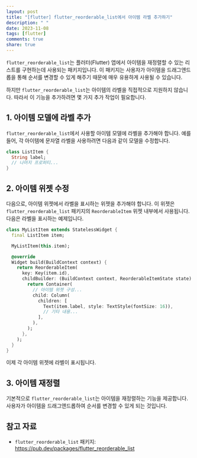 ```yaml
---
layout: post
title: "[flutter] flutter_reorderable_list에서 아이템 라벨 추가하기"
description: " "
date: 2023-11-08
tags: [flutter]
comments: true
share: true
---
```


`flutter_reorderable_list`는 플러터(Flutter) 앱에서 아이템을 재정렬할 수 있는 리스트를 구현하는데 사용되는 패키지입니다. 이 패키지는 사용자가 아이템을 드래그앤드롭을 통해 순서를 변경할 수 있게 해주기 때문에 매우 유용하게 사용될 수 있습니다.

하지만 `flutter_reorderable_list`는 아이템의 라벨을 직접적으로 지원하지 않습니다. 따라서 이 기능을 추가하려면 몇 가지 추가 작업이 필요합니다.

## 1. 아이템 모델에 라벨 추가

`flutter_reorderable_list`에서 사용할 아이템 모델에 라벨을 추가해야 합니다. 예를 들어, 각 아이템에 문자열 라벨을 사용하려면 다음과 같이 모델을 수정합니다.

```dart
class ListItem {
  String label;
  // 나머지 프로퍼티...
}
```

## 2. 아이템 위젯 수정

다음으로, 아이템 위젯에서 라벨을 표시하는 위젯을 추가해야 합니다. 이 위젯은 `flutter_reorderable_list` 패키지의 `ReorderableItem` 위젯 내부에서 사용됩니다. 다음은 라벨을 표시하는 예제입니다.

```dart
class MyListItem extends StatelessWidget {
  final ListItem item;

  MyListItem(this.item);

  @override
  Widget build(BuildContext context) {
    return ReorderableItem(
      key: Key(item.id),
      childBuilder: (BuildContext context, ReorderableItemState state) {
        return Container(
          // 아이템 위젯 구성...
          child: Column(
            children: [
              Text(item.label, style: TextStyle(fontSize: 16)),
              // 기타 내용...
            ],
          ),
        );
      },
    );
  }
}
```

이제 각 아이템 위젯에 라벨이 표시됩니다.

## 3. 아이템 재정렬

기본적으로 `flutter_reorderable_list`는 아이템을 재정렬하는 기능을 제공합니다. 사용자가 아이템을 드래그앤드롭하여 순서를 변경할 수 있게 되는 것입니다.

## 참고 자료

- `flutter_reorderable_list` 패키지: https://pub.dev/packages/flutter_reorderable_list